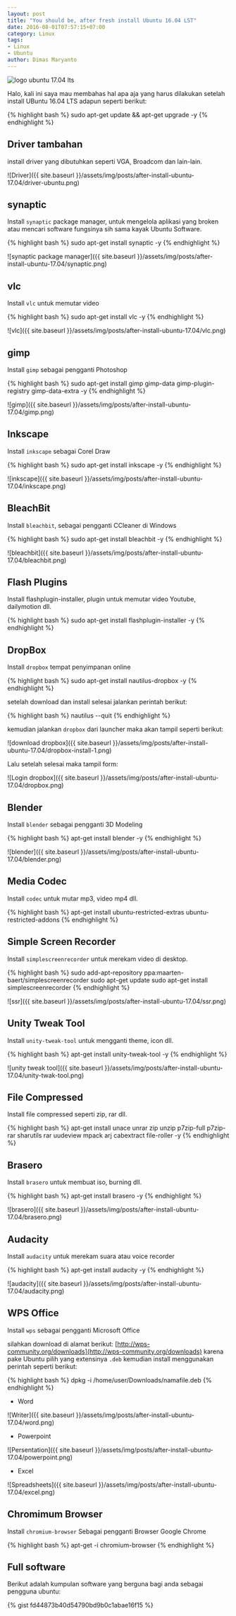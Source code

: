 ```yaml
---
layout: post
title: "You should be, after fresh install Ubuntu 16.04 LST"
date: 2016-08-01T07:57:15+07:00
category: Linux
tags:
- Linux
- Ubuntu 
author: Dimas Maryanto
---
```


![logo ubuntu 17.04 lts]({{site.baseurl}}/assets/img/posts/after-install-ubuntu-17.04/logo.png)

Halo, kali ini saya mau membahas hal apa aja yang harus dilakukan setelah install UBuntu 16.04 LTS adapun seperti berikut:

<!--more-->

{% highlight bash %}
sudo apt-get update && apt-get upgrade -y
{% endhighlight %}

## Driver tambahan

install driver yang dibutuhkan seperti VGA, Broadcom dan lain-lain.

![Driver]({{ site.baseurl }}/assets/img/posts/after-install-ubuntu-17.04/driver-ubuntu.png)

## synaptic

Install ```synaptic``` package manager, untuk mengelola aplikasi yang broken atau mencari software fungsinya sih sama kayak Ubuntu Software.

{% highlight bash %}
sudo apt-get install synaptic -y
{% endhighlight %}

![synaptic package manager]({{ site.baseurl }}/assets/img/posts/after-install-ubuntu-17.04/synaptic.png)

## vlc

Install ```vlc``` untuk memutar video

{% highlight bash %}
sudo apt-get install vlc -y
{% endhighlight %}

![vlc]({{ site.baseurl }}/assets/img/posts/after-install-ubuntu-17.04/vlc.png)

## gimp

Install ```gimp``` sebagai pengganti Photoshop

{% highlight bash %}
sudo apt-get install gimp gimp-data gimp-plugin-registry gimp-data-extra -y
{% endhighlight %}

![gimp]({{ site.baseurl }}/assets/img/posts/after-install-ubuntu-17.04/gimp.png)

## Inkscape

Install ```inkscape``` sebagai Corel Draw

{% highlight bash %}
sudo apt-get install inkscape -y
{% endhighlight %}

![inkscape]({{ site.baseurl }}/assets/img/posts/after-install-ubuntu-17.04/inkscape.png)

## BleachBit

Install ```bleachbit```, sebagai pengganti CCleaner di Windows

{% highlight bash %}
sudo apt-get install bleachbit -y
{% endhighlight %}

![bleachbit]({{ site.baseurl }}/assets/img/posts/after-install-ubuntu-17.04/bleachbit.png)

## Flash Plugins

Install flashplugin-installer, plugin untuk memutar video Youtube, dailymotion dll.

{% highlight bash %}
sudo apt-get install flashplugin-installer -y
{% endhighlight %}

## DropBox

Install ```dropbox``` tempat penyimpanan online

{% highlight bash %}
sudo apt-get install nautilus-dropbox -y
{% endhighlight %}

setelah download dan install selesai jalankan perintah berikut:

{% highlight bash %}
nautilus --quit
{% endhighlight %}

kemudian jalankan ```dropbox``` dari launcher maka akan tampil seperti berikut:

![download dropbox]({{ site.baseurl }}/assets/img/posts/after-install-ubuntu-17.04/dropbox-install-1.png)

Lalu setelah selesai maka tampil form:

![Login dropbox]({{ site.baseurl }}/assets/img/posts/after-install-ubuntu-17.04/dropbox.png)

## Blender

Install ```blender``` sebagai pengganti 3D Modeling

{% highlight bash %}
apt-get install blender -y
{% endhighlight %}

![blender]({{ site.baseurl }}/assets/img/posts/after-install-ubuntu-17.04/blender.png)

## Media Codec

Install ```codec``` untuk mutar mp3, video mp4 dll.

{% highlight bash %}
apt-get install ubuntu-restricted-extras ubuntu-restricted-addons
{% endhighlight %}

## Simple Screen Recorder

Install ```simplescreenrecorder``` untuk merekam video di desktop.

{% highlight bash %}
sudo add-apt-repository ppa:maarten-baert/simplescreenrecorder
sudo apt-get update
sudo apt-get install simplescreenrecorder
{% endhighlight %}

![ssr]({{ site.baseurl }}/assets/img/posts/after-install-ubuntu-17.04/ssr.png)

## Unity Tweak Tool

Install ```unity-tweak-tool``` untuk mengganti theme, icon dll.

{% highlight bash %}
apt-get install unity-tweak-tool -y
{% endhighlight %}

![unity tweak tool]({{ site.baseurl }}/assets/img/posts/after-install-ubuntu-17.04/unity-twak-tool.png)

## File Compressed

Install file compressed seperti zip, rar dll.

{% highlight bash %}
apt-get install unace unrar zip unzip
  p7zip-full p7zip-rar sharutils rar
  uudeview mpack arj cabextract file-roller -y
{% endhighlight %}

## Brasero

Install ```brasero``` untuk membuat iso, burning dll.

{% highlight bash %}
apt-get install brasero -y
{% endhighlight %}

![brasero]({{ site.baseurl }}/assets/img/posts/after-install-ubuntu-17.04/brasero.png)

## Audacity

Install ```audacity``` untuk merekam suara atau voice recorder

{% highlight bash %}
apt-get install audacity -y
{% endhighlight %}

![audacity]({{ site.baseurl }}/assets/img/posts/after-install-ubuntu-17.04/audacity.png)

## WPS Office

Install ```wps``` sebagai pengganti Microsoft Office

silahkan download di alamat berikut: [http://wps-community.org/downloads](http://wps-community.org/downloads) karena pake Ubuntu pilih yang extensinya ```.deb``` kemudian install menggunakan perintah seperti berikut:

{% highlight bash %}
dpkg -i /home/user/Downloads/namafile.deb
{% endhighlight %}

* Word

![Writer]({{ site.baseurl }}/assets/img/posts/after-install-ubuntu-17.04/word.png)

* Powerpoint

![Persentation]({{ site.baseurl }}/assets/img/posts/after-install-ubuntu-17.04/powerpoint.png)

* Excel

![Spreadsheets]({{ site.baseurl }}/assets/img/posts/after-install-ubuntu-17.04/excel.png)

## Chromimum Browser

Install ```chromium-browser``` Sebagai pengganti Browser Google Chrome

{% highlight bash %}
apt-get -i chromium-browser
{% endhighlight %}

## Full software

Berikut adalah kumpulan software yang berguna bagi anda sebagai pengguna ubuntu:

{% gist fd44873b40d54790bd9b0c1abae16f15 %}


